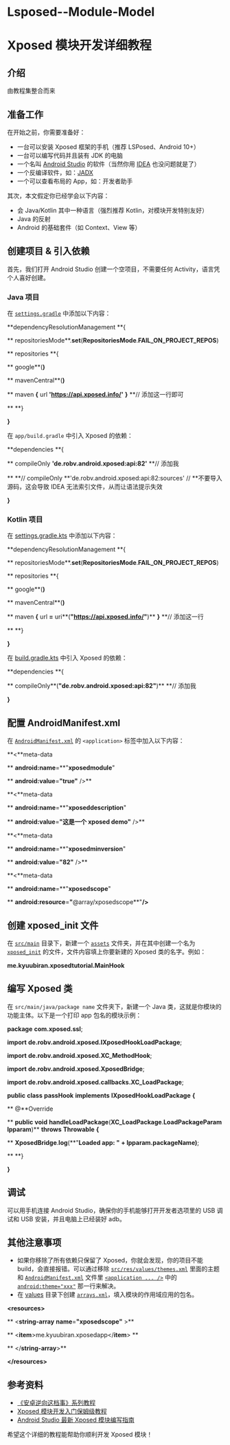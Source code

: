 # Lsposed--Module-Model


# Xposed 模块开发详细教程

## 介绍

由教程集整合而来

## 准备工作

在开始之前，你需要准备好：

* 一台可以安装 Xposed 框架的手机（推荐 LSPosed、Android 10+）
* 一台可以编写代码并且装有 JDK 的电脑
* 一个名叫 [Android Studio](vscode-file://vscode-app/d:/HOME/APP/Programmer/Microsoft%20VS%20Code/resources/app/out/vs/code/electron-sandbox/workbench/workbench.esm.html) 的软件（当然你用 [IDEA](vscode-file://vscode-app/d:/HOME/APP/Programmer/Microsoft%20VS%20Code/resources/app/out/vs/code/electron-sandbox/workbench/workbench.esm.html) 也没问题就是了）
* 一个反编译软件，如：[JADX](vscode-file://vscode-app/d:/HOME/APP/Programmer/Microsoft%20VS%20Code/resources/app/out/vs/code/electron-sandbox/workbench/workbench.esm.html)
* 一个可以查看布局的 App，如：开发者助手

其次，本文假定你已经学会以下内容：

* 会 Java/Kotlin 其中一种语言（强烈推荐 Kotlin，对模块开发特别友好）
* Java 的反射
* Android 的基础套件（如 Context、View 等）

## 创建项目 & 引入依赖

首先，我们打开 Android Studio 创建一个空项目，不需要任何 Activity，语言凭个人喜好创建。

### Java 项目

在 [`settings.gradle`](vscode-file://vscode-app/d:/HOME/APP/Programmer/Microsoft%20VS%20Code/resources/app/out/vs/code/electron-sandbox/workbench/workbench.esm.html) 中添加以下内容：

**dependencyResolutionManagement **{

**    repositoriesMode**.**set**(**RepositoriesMode**.**FAIL\_ON\_PROJECT\_REPOS**)

**    repositories **{

**        google**(**)**

**        mavenCentral**(**)**

**        maven **{** url **'**https://api.xposed.info/**'** **}**  **// 添加这一行即可

**    **}

**}**

在 `app/build.gradle` 中引入 Xposed 的依赖：

**dependencies **{

**    compileOnly **'**de.robv.android.xposed:api:82**'** **// 添加我

**    **// compileOnly **'de.robv.android.xposed:api:82:sources' // **不要导入源码，这会导致 IDEA 无法索引文件，从而让语法提示失效

**}**

### Kotlin 项目

在 [settings.gradle.kts](vscode-file://vscode-app/d:/HOME/APP/Programmer/Microsoft%20VS%20Code/resources/app/out/vs/code/electron-sandbox/workbench/workbench.esm.html) 中添加以下内容：

**dependencyResolutionManagement **{

**    repositoriesMode**.**set**(**RepositoriesMode**.**FAIL\_ON\_PROJECT\_REPOS**)

**    repositories **{

**        google**(**)**

**        mavenCentral**(**)**

**        maven **{** url **=** uri**(**"**https://api.xposed.info/**"**)** **}** **// 添加这一行

**    **}

**}**

在 [build.gradle.kts](vscode-file://vscode-app/d:/HOME/APP/Programmer/Microsoft%20VS%20Code/resources/app/out/vs/code/electron-sandbox/workbench/workbench.esm.html) 中引入 Xposed 的依赖：

**dependencies **{

**    compileOnly**(**"**de.robv.android.xposed:api:82**"**)** **// 添加我

**}**

## 配置 AndroidManifest.xml

在 [`AndroidManifest.xml`](vscode-file://vscode-app/d:/HOME/APP/Programmer/Microsoft%20VS%20Code/resources/app/out/vs/code/electron-sandbox/workbench/workbench.esm.html) 的 `<application>` 标签中加入以下内容：

**<**meta-data

**    **android:name**=**"**xposedmodule**"

**    **android:value**=**"**true**"** />**

**<**meta-data

**    **android:name**=**"**xposeddescription**"

**    **android:value**=**"**这是一个 xposed demo**"** />**

**<**meta-data

**    **android:name**=**"**xposedminversion**"

**    **android:value**=**"**82**"** />**

**<**meta-data

**    **android:name**=**"**xposedscope**"

**    **android:resource**=**"**@array/xposedscope**"**/>**

## 创建 xposed\_init 文件

在 [`src/main`](vscode-file://vscode-app/d:/HOME/APP/Programmer/Microsoft%20VS%20Code/resources/app/out/vs/code/electron-sandbox/workbench/workbench.esm.html) 目录下，新建一个 [`assets`](vscode-file://vscode-app/d:/HOME/APP/Programmer/Microsoft%20VS%20Code/resources/app/out/vs/code/electron-sandbox/workbench/workbench.esm.html) 文件夹，并在其中创建一个名为 [`xposed_init`](vscode-file://vscode-app/d:/HOME/APP/Programmer/Microsoft%20VS%20Code/resources/app/out/vs/code/electron-sandbox/workbench/workbench.esm.html) 的文件，文件内容填上你要新建的 Xposed 类的名字。例如：

**me.kyuubiran.xposedtutorial.MainHook**

## 编写 Xposed 类

在 `src/main/java/package name` 文件夹下，新建一个 Java 类，这就是你模块的功能主体。以下是一个打印 app 包名的模块示例：

**package** **com.xposed.ssl**;

**import** **de.robv.android.xposed.IXposedHookLoadPackage**;

**import** **de.robv.android.xposed.XC\_MethodHook**;

**import** **de.robv.android.xposed.XposedBridge**;

**import** **de.robv.android.xposed.callbacks.XC\_LoadPackage**;

**public** **class** **passHook** **implements** **IXposedHookLoadPackage** **{**

**    @**Override

**    **public** **void** **handleLoadPackage**(**XC\_LoadPackage**.**LoadPackageParam** **lpparam**)** **throws** **Throwable** **{**

**        **XposedBridge**.**log**(**"**Loaded app: **"** **+** **lpparam**.**packageName**)**;

**    **}

**}**

## 调试

可以用手机连接 Android Studio，确保你的手机能够打开开发者选项里的 USB 调试和 USB 安装，并且电脑上已经装好 adb。

## 其他注意事项

* 如果你移除了所有依赖只保留了 Xposed，你就会发现，你的项目不能 build，会直接报错。可以通过移除 [`src/res/values/themes.xml`](vscode-file://vscode-app/d:/HOME/APP/Programmer/Microsoft%20VS%20Code/resources/app/out/vs/code/electron-sandbox/workbench/workbench.esm.html) 里面的主题和 [`AndroidManifest.xml`](vscode-file://vscode-app/d:/HOME/APP/Programmer/Microsoft%20VS%20Code/resources/app/out/vs/code/electron-sandbox/workbench/workbench.esm.html) 文件里 [`<application ... />`](vscode-file://vscode-app/d:/HOME/APP/Programmer/Microsoft%20VS%20Code/resources/app/out/vs/code/electron-sandbox/workbench/workbench.esm.html) 中的 [`android:theme="xxx"`](vscode-file://vscode-app/d:/HOME/APP/Programmer/Microsoft%20VS%20Code/resources/app/out/vs/code/electron-sandbox/workbench/workbench.esm.html) 那一行来解决。
* 在 [values](vscode-file://vscode-app/d:/HOME/APP/Programmer/Microsoft%20VS%20Code/resources/app/out/vs/code/electron-sandbox/workbench/workbench.esm.html) 目录下创建 [`arrays.xml`](vscode-file://vscode-app/d:/HOME/APP/Programmer/Microsoft%20VS%20Code/resources/app/out/vs/code/electron-sandbox/workbench/workbench.esm.html)，填入模块的作用域应用的包名。

**<**resources**>**

**    <**string-array** **name**=**"**xposedscope**"** >**

**        <**item**>me.kyuubiran.xposedapp</**item**> **

**    </**string-array**>**

**</**resources**>**

## 参考资料

* [《安卓逆向这档事》系列教程](vscode-file://vscode-app/d:/HOME/APP/Programmer/Microsoft%20VS%20Code/resources/app/out/vs/code/electron-sandbox/workbench/workbench.esm.html)
* [Xposed 模块开发入门保姆级教程](vscode-file://vscode-app/d:/HOME/APP/Programmer/Microsoft%20VS%20Code/resources/app/out/vs/code/electron-sandbox/workbench/workbench.esm.html)
* [Android Studio 最新 Xposed 模块编写指南](vscode-file://vscode-app/d:/HOME/APP/Programmer/Microsoft%20VS%20Code/resources/app/out/vs/code/electron-sandbox/workbench/workbench.esm.html)

希望这个详细的教程能帮助你顺利开发 Xposed 模块！
